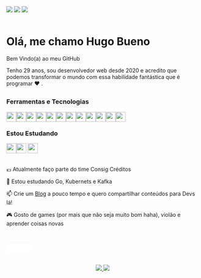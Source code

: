 <div>
<a href="https://www.instagram.com/hugogarbone/" target="_blank"><img src="https://img.shields.io/badge/-Instagram-%23E4265F?style=for-the-badge&logo=instagram&logoColor=white" target="_blank"></a>
<a href = "mailto:hugo.bueno.garbone@gmail.com"><img src="https://img.shields.io/badge/Gmail-D14836?style=for-the-badge&logo=gmail&logoColor=white" target="_blank"></a>
<a href="https://www.linkedin.com/in/hugo-garbone" target="_blank"><img src="https://img.shields.io/badge/-LinkedIn-%230077B5?style=for-the-badge&logo=linkedin&logoColor=white" target="_blank"></a>   
</div>

<br>

# Olá, me chamo Hugo Bueno
Bem Vindo(a) ao meu GitHub



Tenho 29 anos, sou desenvolvedor web desde 2020 e acredito que podemos transformar o mundo com essa habilidade fantástica que é programar :heart: .
##


### Ferramentas e Tecnologias
<img align="left" src="https://cdn.jsdelivr.net/gh/devicons/devicon/icons/react/react-original-wordmark.svg" width="26" height="26" /><img align="left" src="https://cdn.jsdelivr.net/gh/devicons/devicon/icons/nodejs/nodejs-original.svg" width="26" height="26" />
<img align="left" src="https://cdn.jsdelivr.net/gh/devicons/devicon/icons/typescript/typescript-original.svg" width="26" height="26" />
<img align="left" src="https://cdn.jsdelivr.net/gh/devicons/devicon/icons/electron/electron-original.svg" width="26" height="26" />
<img align="left" src="https://cdn.jsdelivr.net/gh/devicons/devicon/icons/javascript/javascript-original.svg" width="26" height="26" />
<img align="left" src="https://cdn.jsdelivr.net/gh/devicons/devicon/icons/html5/html5-original-wordmark.svg" width="26" height="26" />
<img align="left" src="https://cdn.jsdelivr.net/gh/devicons/devicon/icons/css3/css3-original-wordmark.svg" width="26" height="26" />
<img align="left" src="https://cdn.jsdelivr.net/gh/devicons/devicon/icons/docker/docker-original-wordmark.svg" width="26" height="26" />
<img align="left" src="https://cdn.jsdelivr.net/gh/devicons/devicon/icons/mongodb/mongodb-original-wordmark.svg" width="26" height="26" />
<img align="left" src="https://cdn.jsdelivr.net/gh/devicons/devicon/icons/postgresql/postgresql-original-wordmark.svg" width="26" height="26" />
<img align="left" src="https://cdn.jsdelivr.net/gh/devicons/devicon/icons/figma/figma-original.svg" width="26" height="26" />
<img align="left" src="https://cdn.jsdelivr.net/gh/devicons/devicon/icons/express/express-original.svg" width="26" height="26" />

<br>

##

### Estou Estudando
<img src="https://cdn.jsdelivr.net/gh/devicons/devicon/icons/kubernetes/kubernetes-plain-wordmark.svg" width="26" height="26" /><img src="https://cdn.jsdelivr.net/gh/devicons/devicon/icons/apachekafka/apachekafka-original-wordmark.svg" width="26" height="26" />
<img src="https://cdn.jsdelivr.net/gh/devicons/devicon/icons/go/go-original-wordmark.svg" width="26" height="26" />
##

:pound: Atualmente faço parte do time Consig Créditos

:notebook_with_decorative_cover: Estou estudando Go, Kubernets e Kafka

:mailbox: Crie um <a href="https://hugobuenodev.com/blog" target="_blank" >Blog</a> a pouco tempo e quero compartilhar conteúdos para Devs lá!

:video_game: Gosto de games (por mais que não seja muito bom haha), violão e aprender coisas novas 

<br>

<a href="https://www.instagram.com/hugogarbone/" target="_blank"><img align="left" alt="Instagram" width="22px" src="https://github.com/Aakarsh-B/trying-repos/blob/master/insta.svg" />
<a href="https://www.linkedin.com/in/hugo-garbone/" target="_blank"><img align="left" alt="LinkedIn" width="22px" src="https://github.com/Aakarsh-B/trying-repos/blob/master/linkedin.svg" />
<a href="https://hugobuenodev.com" target="_blank"><img alt="Blog" width="22px" src="https://github.com/Aakarsh-B/trying-repos/blob/master/dev-badge.svg" /></a>
##

  
<p align="center">
<a href="https://github.com/hugobueno">
<img height="180em" src="https://github-readme-stats.vercel.app/api/top-langs/?username=hugobueno&layout=compact&langs_count=7&theme=dracula"/>
<img height="180em" src="https://github-readme-stats.vercel.app/api?username=hugobueno&show_icons=true&theme=dracula&include_all_commits=true&count_private=true"/>
</p>
